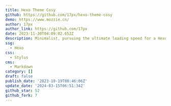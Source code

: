 ```yaml
---
title: Hexo Theme Cosy
github: https://github.com/17px/hexo-theme-cosy
demo: https://www.mozzie.cn/
author: 17px
author_link: https://github.com/17px
date: 2023-11-30T04:09:02.652Z
description: Minimalist, pursuing the ultimate loading speed for a Hexo theme，追求极致加载速度
ssg:
  - Hexo
css:
  - Stylus
cms:
  - Markdown
category: []
draft: false
publish_date: '2023-10-19T08:46:06Z'
update_date: '2024-03-15T06:51:34Z'
github_star: 52
github_fork: 7
---
```

